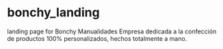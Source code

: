 # bonchy_landing

landing page for Bonchy Manualidades
Empresa dedicada a la confección de productos 100% personalizados, hechos totalmente a mano.
